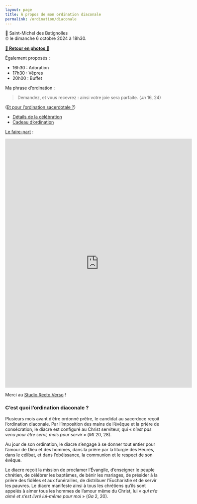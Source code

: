```yaml
---
layout: page
title: À propos de mon ordination diaconale
permalink: /ordination/diaconale
---
```


💒 Saint-Michel des Batignolles  
⏰ le dimanche 6 octobre 2024 à 18h30.

**[📸 Retour en photos 📸](/ordination/photos-diaconale)**

Également proposés :
- 16h30 : Adoration
- 17h30 : Vêpres
- 20h00 : Buffet

Ma phrase d’ordination :

> Demandez, et vous recevrez : ainsi votre joie sera parfaite. (*Jn* 16, 24)

([Et pour l’ordination sacerdotale ?](https://ghirardotti.fr/ordination/phrase))

- [Détails de la célébration](https://ghirardotti.fr/ordination/messe)
- [Cadeau d’ordination](https://www.cotizup.com/ordination-laurent)

[Le faire-part](https://ghirardotti.fr/images/faire-part-ordination-diaconale.pdf) :

<embed src="https://ghirardotti.fr/images/faire-part-ordination-diaconale.pdf" width="600" height="800" type="application/pdf">

Merci au [Studio Recto Verso](https://rectoverso.studio) !

### C’est quoi l’ordination diaconale ?

Plusieurs mois avant d’être ordonné prêtre, le candidat au sacerdoce reçoit l’ordination diaconale. Par l’imposition des mains de l’évêque et la prière de consécration, le diacre est configuré au Christ serviteur, qui « *n’est pas venu pour être servi, mais pour servir* » (*Mt* 20, 28).

Au jour de son ordination, le diacre s’engage à se donner tout entier pour l’amour de Dieu et des hommes, dans la prière par la liturgie des Heures, dans le célibat, et dans l’obéissance, la communion et le respect de son évêque.

Le diacre reçoit la mission de proclamer l’Évangile, d’enseigner le peuple chrétien, de célébrer les baptêmes, de bénir les mariages, de présider à la prière des fidèles et aux funérailles, de distribuer l’Eucharistie et de servir les pauvres. Le diacre manifeste ainsi à tous les chrétiens qu’ils sont appelés à aimer tous les hommes de l’amour même du Christ, lui « *qui m’a aimé et s’est livré lui-même pour moi* » (*Ga* 2, 20).
